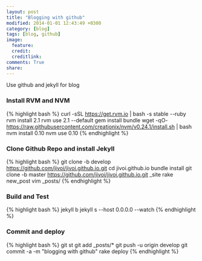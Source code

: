 ```yaml
---
layout: post
title: "Blogging with github"
modified: 2014-01-01 12:43:49 +0300
category: [blog]
tags: [blog, github]
image:
  feature: 
  credit: 
  creditlink: 
comments: True
share: 
---
```

Use github and jekyll for blog

### Install RVM and NVM
{% highlight bash %}
curl -sSL https://get.rvm.io | bash -s stable --ruby
rvm install 2.1
rvm use 2.1 --default
gem install bundle
wget -qO- https://raw.githubusercontent.com/creationix/nvm/v0.24.1/install.sh | bash
nvm install 0.10
nvm use 0.10
{% endhighlight %}

### Clone Github Repo and install Jekyll
{% highlight bash %}
git clone -b develop https://github.com/jivoi/jivoi.github.io.git
cd jivoi.github.io
bundle install
git clone -b master https://github.com/jivoi/jivoi.github.io.git _site
rake new_post
vim _posts/
{% endhighlight %}

### Build and Test
{% highlight bash %}
jekyll b
jekyll s --host 0.0.0.0 --watch
{% endhighlight %}

### Commit and deploy
{% highlight bash %}
git st
git add _posts/*
git push -u origin develop
git commit -a -m "blogging with github"
rake deploy
{% endhighlight %}

